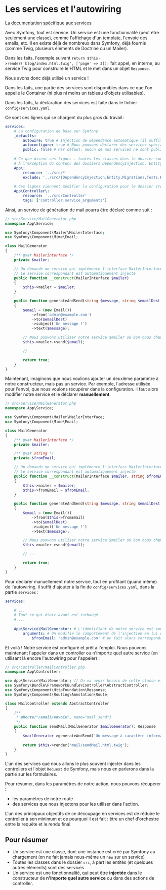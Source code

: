 # Les services et l'autowiring

[La documentation spécifique aux services](https://symfony.com/doc/current/service_container.html)

Avec Symfony, tout est service. Un service est une fonctionnalité (peut être seulement une classe), comme l'affichage d'un template, l'envoie des emails, etc. Il en existe déjà de nombreux dans Symfony, déjà fournis (comme Twig, plusieurs éléments de Doctrine ou un Mailer).

Dans les faits, l'exemple suivant `return $this->render('blog/index.html.twig', ['page' => 3]);` fait appel, en interne, au service Twig pour construire le HTML et le met dans un objet `Response`. 

Nous avons donc déjà utilisé un service ! 

Dans les faits, une partie des services sont disponibles dans ce que l'on appelle le Container (ni plus ni moins un tableau d'objets utilisables).

Dans les faits, la déclaration des services est faite dans le fichier `config/services.yaml`. 

Ce sont ces lignes qui se chargent du plus gros du travail : 

```yaml
services:
    # La configuration de base sur Symfony
    _defaults:
        autowire: true # Injection de dépendance automatique (il suffit de déclarer dans le controller d'un service d'autres service dont on va avoir besoin pour effectivement les avoir dans ce premier service)
        autoconfigure: true # Nous pouvons déclarer des services spéciaux, cette configuration assure qu'ils seront déclarés comme tels automatiquement
        public: false # Par défaut, aucun de nos services ne sont publiques (c'est à dire que très peu de services sont disponibles directement depuis le controller) 
        
    # Ce que disent ces lignes : toutes les classes dans le dossier source sont définies comme des services.
    # À l'exception du contenu des dossiers DependencyInjection, Entity, Migrations et Tests et du fichier Kernel.php, qui ne sont donc pas considérés comme des services
    App\:
        resource: '../src/*'
        exclude: '../src/{DependencyInjection,Entity,Migrations,Tests,Kernel.php}'
        
    # Ces lignes viennent modifier la configuration pour le dossier src/Controller. Elles associent le tag controller.service_arguments aux controllers, qui permet de leur donner un comportement spécifique (être liés à des routes par exemple)
    App\Controller\:
        resource: '../src/Controller'
        tags: ['controller.service_arguments']
```

Ainsi, un service de génération de mail pourra être déclaré comme suit : 

```php
// src/Service/MailGenerator.php
namespace App\Service;

use Symfony\Component\Mailer\MailerInterface;
use Symfony\Component\Mime\Email;

class MailGenerator
{
    /** @var MailerInterface */
    private $mailer;

    // On demande un service qui implémente l'interface MailerInterface (voir la doc de Symfony pour la liste des services disponibles ;) )
    // Le service correspondant est automatiquement injecté
    public function __construct(MailerInterface $mailer)
    {
        $this->mailer = $mailer;
    }

    public function generateAndSend(string $message, string $emailDest = 'you@example.com'): bool
    {
        $email = (new Email())
            ->from('admin@example.com')
            ->to($emailDest)
            ->subject('Un message !')
            ->text($message);

        // Nous pouvons utiliser notre service $mailer où bon nous chante, comme dans n'importe quel objet
        $this->mailer->send($email);

        // ...

        return true;
    }
}
```

Maintenant, imaginons que nous voulions ajouter un deuxième paramètre à notre constructeur, mais pas un service. Par exemple, l'adresse utilisée pour l'envoi, que nous voulons récupérer dans la configuration. Il faut alors modifier notre service et le déclarer **manuellement**.

```php
// src/Service/MailGenerator.php
namespace App\Service;

use Symfony\Component\Mailer\MailerInterface;
use Symfony\Component\Mime\Email;

class MailGenerator
{
    /** @var MailerInterface */
    private $mailer;

    /** @var string */
    private $fromEmail;

    // On demande un service qui implémente l'interface MailerInterface (voir la doc de Symfony pour la liste des services disponibles ;) )
    // Le service correspondant est automatiquement injecté
    public function __construct(MailerInterface $mailer, string $fromEmail)
    {
        $this->mailer = $mailer;
        $this->fromEmail = $fromEmail;
    }

    public function generateAndSend(string $message, string $emailDest = 'you@example.com'): bool
    {
        $email = (new Email())
            ->from($this->fromEmail)
            ->to($emailDest)
            ->subject('Un message !')
            ->text($message);

        // Nous pouvons utiliser notre service $mailer où bon nous chante, comme dans n'importe quel objet
        $this->mailer->send($email);

        // ...

        return true;
    }
}
```

Pour déclarer manuellement notre service, tout en profitant (quand même) de l'autowiring, il suffit d'ajouter à la fin de `config/services.yaml`, dans la partie `services` :

```yaml
services:
    
    # ...
    # Tout ce qui était avant est inchangé
    # ...
    
    App\Service\MailGenerator: # L'identifiant de notre service est son FQCN (nom complet de la classe)
        arguments: # On modifie le comportement de l'injection en lui disant de modifier les arguments (du constructeur) du service
            $fromEmail: 'admin@example.com' # on fait alors correspondre notre paramètre $fromEmail à une valeur
```

Et voilà ! Notre service est configuré et prêt à l'emploi. Nous pouvons maintenant l'appeler dans un controller ou n'importe quel autre service (en utilisant là encore l'autowiring pour l'appeler) :


```php
// src/Controller/MailController.php
namespace App\Controller;

use App\Service\MailGenerator; // On va avoir besoin de cette classe et on va utiliser son nom court
use Symfony\Bundle\FrameworkBundle\Controller\AbstractController;
use Symfony\Component\HttpFoundation\Response;
use Symfony\Component\Routing\Annotation\Route;

class MailController extends AbstractController
{
    /**
     * @Route("/email/envoie", name="mail_send")
     */
    public function sendMail(MailGenerator $mailGenerator): Response
    {
        $mailGenerator->generateAndSend('Un message à caractère informatif !', 'toto@example.com');
        
        return $this->render('mail/sendMail.html.twig');
    }
}
```

L'un des services que nous allons le plus souvent injecter dans les controllers et l'objet `Request` de Symfony, mais nous en parlerons dans la partie sur les formulaires.

Pour résumer, dans les paramètres de notre action, nous pouvons récupérer :
- les paramètres de notre route
- des services que nous injectons pour les utiliser dans l'action.

L'un des principaux objectifs de ce découpage en services est de réduire le controller à son minimum et ce pourquoi il est fait : être un chef d'orchestre entre la requête et le rendu final.

## Pour résumer

- Un service est une classe, dont une instance est créé par Symfony au chargement (on ne fait jamais nous-même un `new` sur un service)
- Toutes les classes dans le dossier `src`, à part les entités (et quelques autres éléments) sont des services
- Un service est une fonctionnalité, qui peut être **injectée** dans le constructeur de **n'importe quel autre service** ou dans des actions de controller.
